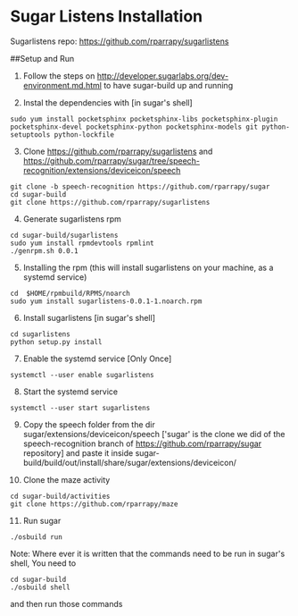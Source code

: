 Sugar Listens Installation
==========================

Sugarlistens repo: https://github.com/rparrapy/sugarlistens

##Setup and Run

1. Follow the steps on http://developer.sugarlabs.org/dev-environment.md.html to have sugar-build up and running

2. Instal the dependencies with [in sugar's shell]
  ```
  sudo yum install pocketsphinx pocketsphinx-libs pocketsphinx-plugin pocketsphinx-devel pocketsphinx-python pocketsphinx-models git python-setuptools python-lockfile
  ```

3. Clone https://github.com/rparrapy/sugarlistens and https://github.com/rparrapy/sugar/tree/speech-recognition/extensions/deviceicon/speech
  ```
  git clone -b speech-recognition https://github.com/rparrapy/sugar
  cd sugar-build
  git clone https://github.com/rparrapy/sugarlistens
  ```

4. Generate sugarlistens rpm
  ```
  cd sugar-build/sugarlistens
  sudo yum install rpmdevtools rpmlint
  ./genrpm.sh 0.0.1
  ```
 
5. Installing the rpm (this will install sugarlistens on your machine, as a systemd service)
  ```
  cd  $HOME/rpmbuild/RPMS/noarch
  sudo yum install sugarlistens-0.0.1-1.noarch.rpm
  ```

6. Install sugarlistens [in sugar's shell]
  ```
  cd sugarlistens
  python setup.py install
  ```

7. Enable the systemd service [Only Once]
  ```
  systemctl --user enable sugarlistens
  ```

8. Start the systemd service
  ```
  systemctl --user start sugarlistens 
  ```

9. Copy the speech folder from the dir sugar/extensions/deviceicon/speech ['sugar' is the clone we did of the speech-recognition branch of https://github.com/rparrapy/sugar repository] and paste it inside sugar-build/build/out/install/share/sugar/extensions/deviceicon/ 

10. Clone the maze activity 
  ```
  cd sugar-build/activities
  git clone https://github.com/rparrapy/maze
  ```
  
11. Run sugar
  ```
  ./osbuild run
  ```


Note: Where ever it is written that the commands need to be run in sugar's shell, You need to 
```
cd sugar-build
./osbuild shell
```
and then run those commands
